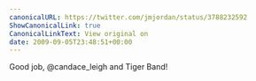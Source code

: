```yaml
---
canonicalURL: https://twitter.com/jmjordan/status/3788232592
ShowCanonicalLink: true
CanonicalLinkText: View original on
date: 2009-09-05T23:48:51+00:00
---
```

Good job, @candace_leigh and Tiger Band!